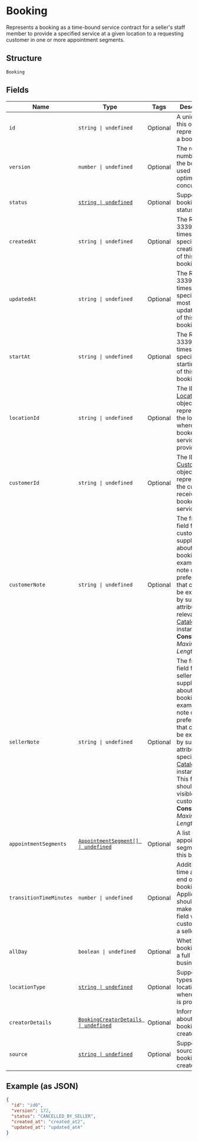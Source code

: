 
# Booking

Represents a booking as a time-bound service contract for a seller's staff member to provide a specified service
at a given location to a requesting customer in one or more appointment segments.

## Structure

`Booking`

## Fields

| Name | Type | Tags | Description |
|  --- | --- | --- | --- |
| `id` | `string \| undefined` | Optional | A unique ID of this object representing a booking. |
| `version` | `number \| undefined` | Optional | The revision number for the booking used for optimistic concurrency. |
| `status` | [`string \| undefined`](/doc/models/booking-status.md) | Optional | Supported booking statuses. |
| `createdAt` | `string \| undefined` | Optional | The RFC 3339 timestamp specifying the creation time of this booking. |
| `updatedAt` | `string \| undefined` | Optional | The RFC 3339 timestamp specifying the most recent update time of this booking. |
| `startAt` | `string \| undefined` | Optional | The RFC 3339 timestamp specifying the starting time of this booking. |
| `locationId` | `string \| undefined` | Optional | The ID of the [Location](/doc/models/location.md) object representing the location where the booked service is provided. |
| `customerId` | `string \| undefined` | Optional | The ID of the [Customer](/doc/models/customer.md) object representing the customer receiving the booked service. |
| `customerNote` | `string \| undefined` | Optional | The free-text field for the customer to supply notes about the booking. For example, the note can be preferences that cannot be expressed by supported attributes of a relevant [CatalogObject](/doc/models/catalog-object.md) instance.<br>**Constraints**: *Maximum Length*: `4096` |
| `sellerNote` | `string \| undefined` | Optional | The free-text field for the seller to supply notes about the booking. For example, the note can be preferences that cannot be expressed by supported attributes of a specific [CatalogObject](/doc/models/catalog-object.md) instance.<br>This field should not be visible to customers.<br>**Constraints**: *Maximum Length*: `4096` |
| `appointmentSegments` | [`AppointmentSegment[] \| undefined`](/doc/models/appointment-segment.md) | Optional | A list of appointment segments for this booking. |
| `transitionTimeMinutes` | `number \| undefined` | Optional | Additional time at the end of a booking.<br>Applications should not make this field visible to customers of a seller. |
| `allDay` | `boolean \| undefined` | Optional | Whether the booking is of a full business day. |
| `locationType` | [`string \| undefined`](/doc/models/business-appointment-settings-booking-location-type.md) | Optional | Supported types of location where service is provided. |
| `creatorDetails` | [`BookingCreatorDetails \| undefined`](/doc/models/booking-creator-details.md) | Optional | Information about a booking creator. |
| `source` | [`string \| undefined`](/doc/models/booking-booking-source.md) | Optional | Supported sources a booking was created from. |

## Example (as JSON)

```json
{
  "id": "id0",
  "version": 172,
  "status": "CANCELLED_BY_SELLER",
  "created_at": "created_at2",
  "updated_at": "updated_at4"
}
```

